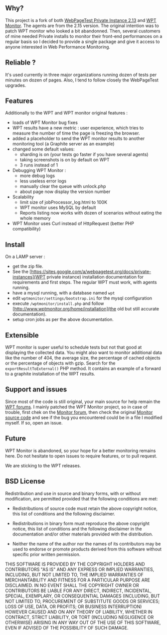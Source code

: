 Why?
-

This project is a fork of both [WebPageTest Private Instance 2.13](https://sites.google.com/a/webpagetest.org/docs/private-instances/releases/webpagetest-2-13) and [WPT Monitor](http://www.wptmonitor.org/). The agents are from the 2.15 version. The original intention was to patch WPT monitor who looked a bit abandonned. Then, several customers of mine needed Private installs to monitor their front-end performances on a regular basis so I decided to provide a single package and give it access to anyone interested in Web Performance Monitoring.

Reliable ?
-

It's used currently in three major organizations running dozen of tests per minutes on dozen of pages.
Also, I tend to follow closely the WebPageTest upgrades.

Features
-

Additionally to the WPT and WPT monitor original features :
* loads of WPT Monitor bug fixes
* WPT results have a new metric : user experience, which tries to measure the number of time the page is freezing the browser.
* added a placeholder to send the WPT monitor results to another monitoring tool (a Graphite server as an example)
* changed some default values:
    * sharding is on (your tests go faster if you have several agents)
    * taking screenshots is on by default on WPT
    * 3 runs instead of 1
* Debugging WPT Monitor :
    * more debug logs
    * less useless error logs
    * manually clear the queue with unlock.php
    * about page now display the version number
* Scalability
    * limit size of jobProcessor_log.html to 100K
    * WPT monitor uses MySQL by default
    * Reports listing now works with dozen of scenarios without eating the whole memory
* WPT Monitor uses Curl instead of HttpRequest (better PHP compatibility)


Install
-
On a LAMP server :
* get the zip file.
* See the [https://sites.google.com/a/webpagetest.org/docs/private-instances](WPT private instance) installation documentation for requirements and first steps. The regular WPT must work, with agents running.
* have a mysql running, with a database named `wpt`
* edit `wptmonitor/settings/bootstrap.ini` for the mysql configuration
* execute `/wptmonitor/install.php` and follow [http://www.wptmonitor.org/home/installation](the old but still accurate documentation).
* setup cron jobs as per the above documentation.


Extensible
-

WPT monitor is super useful to schedule tests but not that good at displaying the collected data. You might also want to monitor additional data like the number of 404, the average size, the percentage of cached objects or the percentage of objects with gzip.
Search for the `exportResultToExternal()` PHP method. It contains an example of a forward to a graphite installation of the WPT results.


Support and issues
-

Since most of the code is still original, your main source for help remain the [WPT forums](http://www.webpagetest.org/forums/). I mainly patched the WPT Monitor project, so in case of trouble, first chek on the [Monitor forum](http://www.webpagetest.org/forums/forumdisplay.php?fid=22), then check the original [Monitor source code](http://code.webpagetest.org/listing.php?repname=WebPagetest&path=%2Ftrunk%2Fwww%2Fwptmonitor%2F&#acd403ebe86e0515da3b1856b1c217fa1) and see if the bug you encountered could be in a file I modified myself. If so, open an issue.

Future
-

WPT Monitor is abandoned, so your hope for a better monitoring remains here. Do not hesitate to open issues to require features, or to pull request.

We are sticking to the WPT releases.


BSD License
-

Redistribution and use in source and binary forms, with or without modification, are permitted provided that the
following conditions are met:

* Redistributions of source code must retain the above copyright notice, this list of conditions and the following
disclaimer.

* Redistributions in binary form must reproduce the above copyright notice, this list of conditions and the following
disclaimer in the documentation and/or other materials provided with the distribution.

* Neither the name of the author nor the names of its contributors may be used to endorse or promote products derived
from this software without specific prior written permission.

THIS SOFTWARE IS PROVIDED BY THE COPYRIGHT HOLDERS AND CONTRIBUTORS "AS IS" AND ANY EXPRESS OR IMPLIED WARRANTIES,
INCLUDING, BUT NOT LIMITED TO, THE IMPLIED WARRANTIES OF MERCHANTABILITY AND FITNESS FOR A PARTICULAR PURPOSE ARE
DISCLAIMED. IN NO EVENT SHALL THE COPYRIGHT OWNER OR CONTRIBUTORS BE LIABLE FOR ANY DIRECT, INDIRECT, INCIDENTAL,
SPECIAL, EXEMPLARY, OR CONSEQUENTIAL DAMAGES (INCLUDING, BUT NOT LIMITED TO, PROCUREMENT OF SUBSTITUTE GOODS OR
SERVICES; LOSS OF USE, DATA, OR PROFITS; OR BUSINESS INTERRUPTION) HOWEVER CAUSED AND ON ANY THEORY OF LIABILITY,
WHETHER IN CONTRACT, STRICT LIABILITY, OR TORT (INCLUDING NEGLIGENCE OR OTHERWISE) ARISING IN ANY WAY OUT OF THE USE
OF THIS SOFTWARE, EVEN IF ADVISED OF THE POSSIBILITY OF SUCH DAMAGE.

